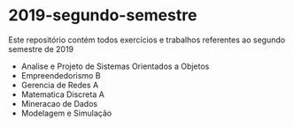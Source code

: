 # 2019-segundo-semestre
Este repositório contém todos exercícios e trabalhos referentes ao segundo semestre de 2019

- Analise e Projeto de Sistemas Orientados a Objetos
- Empreendedorismo B
- Gerencia de Redes A
- Matematica Discreta A
- Mineracao de Dados 
- Modelagem e Simulação
